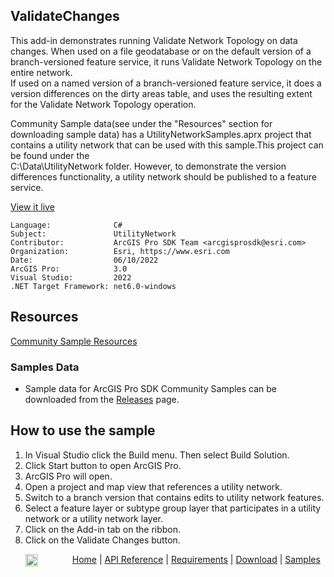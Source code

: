 ## ValidateChanges

<!-- TODO: Write a brief abstract explaining this sample -->
 This add-in demonstrates running Validate Network Topology on data changes.  When used on a file geodatabase or on the default version of a branch-versioned feature service, it runs Validate Network Topology on the entire network.  
 If used on a named version of a branch-versioned feature service, it does a version differences on the dirty areas table, and uses the resulting extent for the Validate Network Topology operation.  
  
 Community Sample data(see under the "Resources" section for downloading sample data) has a UtilityNetworkSamples.aprx project that contains a utility network that can be used with this sample.This project can be found under the  
 C:\Data\UtilityNetwork folder. However, to demonstrate the version differences functionality, a utility network should be published to a feature service.   
   


<a href="https://pro.arcgis.com/en/pro-app/sdk/" target="_blank">View it live</a>

<!-- TODO: Fill this section below with metadata about this sample-->
```
Language:              C#
Subject:               UtilityNetwork
Contributor:           ArcGIS Pro SDK Team <arcgisprosdk@esri.com>
Organization:          Esri, https://www.esri.com
Date:                  06/10/2022
ArcGIS Pro:            3.0
Visual Studio:         2022
.NET Target Framework: net6.0-windows
```

## Resources

[Community Sample Resources](https://github.com/Esri/arcgis-pro-sdk-community-samples#resources)

### Samples Data

* Sample data for ArcGIS Pro SDK Community Samples can be downloaded from the [Releases](https://github.com/Esri/arcgis-pro-sdk-community-samples/releases) page.  

## How to use the sample
<!-- TODO: Explain how this sample can be used. To use images in this section, create the image file in your sample project's screenshots folder. Use relative url to link to this image using this syntax: ![My sample Image](FacePage/SampleImage.png) -->
 1. In Visual Studio click the Build menu. Then select Build Solution.  
 1. Click Start button to open ArcGIS Pro.  
 1. ArcGIS Pro will open.  
 1. Open a project and map view that references a utility network.  
 1. Switch to a branch version that contains edits to utility network features.  
 1. Select a feature layer or subtype group layer that participates in a utility network or a utility network layer.  
 1. Click on the Add-in tab on the ribbon.  
 1. Click on the Validate Changes button.  
   


<!-- End -->

&nbsp;&nbsp;&nbsp;&nbsp;&nbsp;&nbsp;<img src="https://esri.github.io/arcgis-pro-sdk/images/ArcGISPro.png"  alt="ArcGIS Pro SDK for Microsoft .NET Framework" height = "20" width = "20" align="top"  >
&nbsp;&nbsp;&nbsp;&nbsp;&nbsp;&nbsp;&nbsp;&nbsp;&nbsp;&nbsp;&nbsp;&nbsp;
[Home](https://github.com/Esri/arcgis-pro-sdk/wiki) | <a href="https://pro.arcgis.com/en/pro-app/latest/sdk/api-reference" target="_blank">API Reference</a> | [Requirements](https://github.com/Esri/arcgis-pro-sdk/wiki#requirements) | [Download](https://github.com/Esri/arcgis-pro-sdk/wiki#installing-arcgis-pro-sdk-for-net) | <a href="https://github.com/esri/arcgis-pro-sdk-community-samples" target="_blank">Samples</a>
